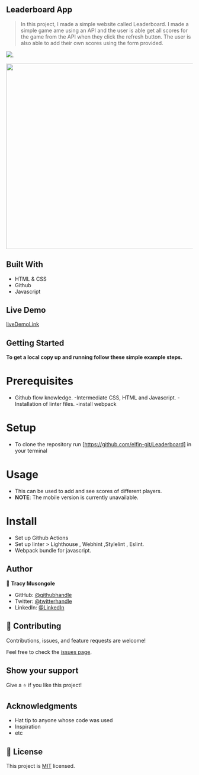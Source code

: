 ## Leaderboard App

> In this project, I made a simple website called Leaderboard. I made a simple game ame using an API and the user is able get all scores for the game from the API when they click the refresh button. The user is also able to add their own scores using the form provided.

![](https://img.shields.io/badge/Microverse-blueviolet).

<img src="https://elfin-git.github.io/Leaderboard/blob/styles/img/appUI.png" width="800" height="500"/>


## Built With

- HTML & CSS
- Github
- Javascript

## Live Demo 

[liveDemoLink](https://elfin-git.github.io/Leaderboard/dist)

## Getting Started

**To get a local copy up and running follow these simple example steps.**

# Prerequisites

- Github flow knowledge. -Intermediate CSS, HTML and Javascript. -Installation of linter files. -install webpack

# Setup 
- To clone the repository run [https://github.com/elfin-git/Leaderboard] in your terminal

# Usage
- This can be used to add and see scores of different players.
- **NOTE**: The mobile version is currently unavailable.

# Install
- Set up Github Actions
- Set up linter > Lighthouse , Webhint ,Stylelint , Eslint.
- Webpack bundle for javascript.

## Author

👤 **Tracy Musongole**

- GitHub: [@githubhandle](https://github.com/elfin-git)
- Twitter: [@twitterhandle](https://twitter.com/tracy_muso)
- LinkedIn: [@LinkedIn](https://linkedin.com/in/tracy-musongole)


## 🤝 Contributing

Contributions, issues, and feature requests are welcome!


Feel free to check the [issues page](github.com/elfin-git/Leaderboard/issues/).

## Show your support

Give a ⭐️ if you like this project!

## Acknowledgments

- Hat tip to anyone whose code was used
- Inspiration
- etc

## 📝 License

This project is [MIT](./.md) licensed.
